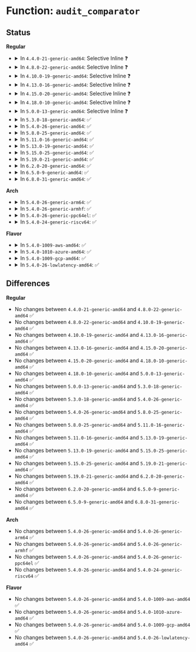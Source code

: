 # Function: <code>audit_comparator</code>

## Status
<b>Regular</b>
<ul>
<li>
<details>
<summary>In <code>4.4.0-21-generic-amd64</code>: Selective Inline ❓</summary>

```c
int audit_comparator(u32 left, u32 op, u32 right)
```

```json
{
  "name": "audit_comparator",
  "collision_type": "Unique Global",
  "inline_type": "Selective",
  "funcs": [
    {
      "addr": 18446744071580046592,
      "name": "audit_comparator",
      "external": true,
      "loc": "kernel/auditfilter.c:1165",
      "file": "kernel/auditfilter.c",
      "inline": "not declared, inlined",
      "caller_inline": [],
      "caller_func": [
        "kernel/auditfilter.c:audit_filter_user",
        "kernel/auditfilter.c:audit_filter_user",
        "kernel/auditfilter.c:audit_filter_user",
        "kernel/auditfilter.c:audit_filter_type",
        "kernel/auditsc.c:audit_filter_rules",
        "kernel/auditsc.c:audit_filter_rules",
        "kernel/auditsc.c:audit_filter_rules",
        "kernel/auditsc.c:audit_filter_rules",
        "kernel/auditsc.c:audit_filter_rules",
        "kernel/auditsc.c:audit_filter_rules",
        "kernel/auditsc.c:audit_filter_rules",
        "kernel/auditsc.c:audit_filter_rules",
        "kernel/auditsc.c:audit_filter_rules",
        "kernel/auditsc.c:audit_filter_rules",
        "kernel/auditsc.c:audit_filter_rules",
        "kernel/auditsc.c:audit_filter_rules",
        "kernel/auditsc.c:audit_filter_rules",
        "kernel/auditsc.c:audit_filter_rules",
        "kernel/auditsc.c:audit_filter_rules",
        "kernel/auditsc.c:audit_filter_rules",
        "kernel/auditsc.c:audit_filter_rules",
        "kernel/auditsc.c:audit_filter_rules",
        "kernel/auditsc.c:audit_filter_rules"
      ]
    }
  ],
  "symbols": [
    {
      "addr": 18446744071580046592,
      "name": "audit_comparator",
      "section": ".text",
      "bind": "STB_GLOBAL",
      "size": 99
    }
  ]
}
```
</details>
</li>
<li>
<details>
<summary>In <code>4.8.0-22-generic-amd64</code>: Selective Inline ❓</summary>

```c
int audit_comparator(u32 left, u32 op, u32 right)
```

```json
{
  "name": "audit_comparator",
  "collision_type": "Unique Global",
  "inline_type": "Selective",
  "funcs": [
    {
      "addr": 18446744071580079312,
      "name": "audit_comparator",
      "external": true,
      "loc": "kernel/auditfilter.c:1165",
      "file": "kernel/auditfilter.c",
      "inline": "not declared, inlined",
      "caller_inline": [],
      "caller_func": [
        "kernel/auditfilter.c:audit_filter",
        "kernel/auditfilter.c:audit_filter",
        "kernel/auditfilter.c:audit_filter"
      ]
    }
  ],
  "symbols": [
    {
      "addr": 18446744071580079312,
      "name": "audit_comparator",
      "section": ".text",
      "bind": "STB_GLOBAL",
      "size": 87
    }
  ]
}
```
</details>
</li>
<li>
<details>
<summary>In <code>4.10.0-19-generic-amd64</code>: Selective Inline ❓</summary>

```c
int audit_comparator(u32 left, u32 op, u32 right)
```

```json
{
  "name": "audit_comparator",
  "collision_type": "Unique Global",
  "inline_type": "Selective",
  "funcs": [
    {
      "addr": 18446744071580119552,
      "name": "audit_comparator",
      "external": true,
      "loc": "kernel/auditfilter.c:1166",
      "file": "kernel/auditfilter.c",
      "inline": "not declared, inlined",
      "caller_inline": [],
      "caller_func": [
        "kernel/auditfilter.c:audit_filter",
        "kernel/auditfilter.c:audit_filter",
        "kernel/auditfilter.c:audit_filter"
      ]
    }
  ],
  "symbols": [
    {
      "addr": 18446744071580119552,
      "name": "audit_comparator",
      "section": ".text",
      "bind": "STB_GLOBAL",
      "size": 87
    }
  ]
}
```
</details>
</li>
<li>
<details>
<summary>In <code>4.13.0-16-generic-amd64</code>: Selective Inline ❓</summary>

```c
int audit_comparator(u32 left, u32 op, u32 right)
```

```json
{
  "name": "audit_comparator",
  "collision_type": "Unique Global",
  "inline_type": "Selective",
  "funcs": [
    {
      "addr": 18446744071580125024,
      "name": "audit_comparator",
      "external": true,
      "loc": "kernel/auditfilter.c:1164",
      "file": "kernel/auditfilter.c",
      "inline": "not declared, inlined",
      "caller_inline": [],
      "caller_func": [
        "kernel/auditfilter.c:audit_filter",
        "kernel/auditfilter.c:audit_filter",
        "kernel/auditfilter.c:audit_filter"
      ]
    }
  ],
  "symbols": [
    {
      "addr": 18446744071580125024,
      "name": "audit_comparator",
      "section": ".text",
      "bind": "STB_GLOBAL",
      "size": 87
    }
  ]
}
```
</details>
</li>
<li>
<details>
<summary>In <code>4.15.0-20-generic-amd64</code>: Selective Inline ❓</summary>

```c
int audit_comparator(u32 left, u32 op, u32 right)
```

```json
{
  "name": "audit_comparator",
  "collision_type": "Unique Global",
  "inline_type": "Selective",
  "funcs": [
    {
      "addr": 18446744071580177504,
      "name": "audit_comparator",
      "external": true,
      "loc": "kernel/auditfilter.c:1189",
      "file": "kernel/auditfilter.c",
      "inline": "not declared, inlined",
      "caller_inline": [],
      "caller_func": [
        "kernel/auditfilter.c:audit_filter",
        "kernel/auditfilter.c:audit_filter",
        "kernel/auditfilter.c:audit_filter",
        "kernel/auditsc.c:__audit_inode_child"
      ]
    }
  ],
  "symbols": [
    {
      "addr": 18446744071580177504,
      "name": "audit_comparator",
      "section": ".text",
      "bind": "STB_GLOBAL",
      "size": 86
    }
  ]
}
```
</details>
</li>
<li>
<details>
<summary>In <code>4.18.0-10-generic-amd64</code>: Selective Inline ❓</summary>

```c
int audit_comparator(u32 left, u32 op, u32 right)
```

```json
{
  "name": "audit_comparator",
  "collision_type": "Unique Global",
  "inline_type": "Selective",
  "funcs": [
    {
      "addr": 18446744071580237312,
      "name": "audit_comparator",
      "external": true,
      "loc": "kernel/auditfilter.c:1186",
      "file": "kernel/auditfilter.c",
      "inline": "not declared, inlined",
      "caller_inline": [],
      "caller_func": [
        "kernel/auditfilter.c:audit_filter",
        "kernel/auditfilter.c:audit_filter",
        "kernel/auditfilter.c:audit_filter",
        "kernel/auditsc.c:__audit_inode_child"
      ]
    }
  ],
  "symbols": [
    {
      "addr": 18446744071580237312,
      "name": "audit_comparator",
      "section": ".text",
      "bind": "STB_GLOBAL",
      "size": 86
    }
  ]
}
```
</details>
</li>
<li>
<details>
<summary>In <code>5.0.0-13-generic-amd64</code>: Selective Inline ❓</summary>

```c
int audit_comparator(u32 left, u32 op, u32 right)
```

```json
{
  "name": "audit_comparator",
  "collision_type": "Unique Global",
  "inline_type": "Selective",
  "funcs": [
    {
      "addr": 18446744071580289936,
      "name": "audit_comparator",
      "external": true,
      "loc": "kernel/auditfilter.c:1184",
      "file": "kernel/auditfilter.c",
      "inline": "not declared, inlined",
      "caller_inline": [],
      "caller_func": [
        "kernel/auditfilter.c:audit_filter",
        "kernel/auditfilter.c:audit_filter",
        "kernel/auditfilter.c:audit_filter",
        "kernel/auditsc.c:__audit_inode_child"
      ]
    }
  ],
  "symbols": [
    {
      "addr": 18446744071580289936,
      "name": "audit_comparator",
      "section": ".text",
      "bind": "STB_GLOBAL",
      "size": 108
    }
  ]
}
```
</details>
</li>
<li>
<details>
<summary>In <code>5.3.0-18-generic-amd64</code>: ✅</summary>

```c
int audit_comparator(u32 left, u32 op, u32 right)
```

```json
{
  "name": "audit_comparator",
  "collision_type": "Unique Global",
  "inline_type": "No",
  "funcs": [
    {
      "addr": 18446744071580340736,
      "name": "audit_comparator",
      "external": true,
      "loc": "kernel/auditfilter.c:1190",
      "file": "kernel/auditfilter.c",
      "inline": "seen, unknown",
      "caller_inline": [],
      "caller_func": [
        "kernel/auditfilter.c:audit_filter",
        "kernel/auditfilter.c:audit_filter",
        "kernel/auditfilter.c:audit_filter",
        "kernel/auditsc.c:__audit_inode_child",
        "kernel/auditsc.c:__audit_inode"
      ]
    }
  ],
  "symbols": [
    {
      "addr": 18446744071580340736,
      "name": "audit_comparator",
      "section": ".text",
      "bind": "STB_GLOBAL",
      "size": 122
    }
  ]
}
```
</details>
</li>
<li>
<details>
<summary>In <code>5.4.0-26-generic-amd64</code>: ✅</summary>

```c
int audit_comparator(u32 left, u32 op, u32 right)
```

```json
{
  "name": "audit_comparator",
  "collision_type": "Unique Global",
  "inline_type": "No",
  "funcs": [
    {
      "addr": 18446744071580389536,
      "name": "audit_comparator",
      "external": true,
      "loc": "kernel/auditfilter.c:1197",
      "file": "kernel/auditfilter.c",
      "inline": "seen, unknown",
      "caller_inline": [],
      "caller_func": [
        "kernel/auditfilter.c:audit_filter",
        "kernel/auditfilter.c:audit_filter",
        "kernel/auditfilter.c:audit_filter",
        "kernel/auditsc.c:__audit_inode_child",
        "kernel/auditsc.c:__audit_inode"
      ]
    }
  ],
  "symbols": [
    {
      "addr": 18446744071580389536,
      "name": "audit_comparator",
      "section": ".text",
      "bind": "STB_GLOBAL",
      "size": 122
    }
  ]
}
```
</details>
</li>
<li>
<details>
<summary>In <code>5.8.0-25-generic-amd64</code>: ✅</summary>

```c
int audit_comparator(u32 left, u32 op, u32 right)
```

```json
{
  "name": "audit_comparator",
  "collision_type": "Unique Global",
  "inline_type": "No",
  "funcs": [
    {
      "addr": 18446744071580467424,
      "name": "audit_comparator",
      "external": true,
      "loc": "kernel/auditfilter.c:1196",
      "file": "kernel/auditfilter.c",
      "inline": "seen, unknown",
      "caller_inline": [],
      "caller_func": [
        "kernel/auditfilter.c:audit_filter",
        "kernel/auditfilter.c:audit_filter",
        "kernel/auditfilter.c:audit_filter",
        "kernel/auditsc.c:__audit_inode_child",
        "kernel/auditsc.c:__audit_inode"
      ]
    }
  ],
  "symbols": [
    {
      "addr": 18446744071580467424,
      "name": "audit_comparator",
      "section": ".text",
      "bind": "STB_GLOBAL",
      "size": 122
    }
  ]
}
```
</details>
</li>
<li>
<details>
<summary>In <code>5.11.0-16-generic-amd64</code>: ✅</summary>

```c
int audit_comparator(u32 left, u32 op, u32 right)
```

```json
{
  "name": "audit_comparator",
  "collision_type": "Unique Global",
  "inline_type": "No",
  "funcs": [
    {
      "addr": 18446744071580455680,
      "name": "audit_comparator",
      "external": true,
      "loc": "kernel/auditfilter.c:1196",
      "file": "kernel/auditfilter.c",
      "inline": "seen, unknown",
      "caller_inline": [],
      "caller_func": [
        "kernel/auditfilter.c:audit_filter",
        "kernel/auditfilter.c:audit_filter",
        "kernel/auditfilter.c:audit_filter",
        "kernel/auditsc.c:__audit_inode_child",
        "kernel/auditsc.c:__audit_inode"
      ]
    }
  ],
  "symbols": [
    {
      "addr": 18446744071580455680,
      "name": "audit_comparator",
      "section": ".text",
      "bind": "STB_GLOBAL",
      "size": 122
    }
  ]
}
```
</details>
</li>
<li>
<details>
<summary>In <code>5.13.0-19-generic-amd64</code>: ✅</summary>

```c
int audit_comparator(u32 left, u32 op, u32 right)
```

```json
{
  "name": "audit_comparator",
  "collision_type": "Unique Global",
  "inline_type": "No",
  "funcs": [
    {
      "addr": 18446744071580459376,
      "name": "audit_comparator",
      "external": true,
      "loc": "kernel/auditfilter.c:1196",
      "file": "kernel/auditfilter.c",
      "inline": "seen, unknown",
      "caller_inline": [],
      "caller_func": [
        "kernel/auditfilter.c:audit_filter",
        "kernel/auditfilter.c:audit_filter",
        "kernel/auditfilter.c:audit_filter",
        "kernel/auditsc.c:__audit_inode_child",
        "kernel/auditsc.c:__audit_inode"
      ]
    }
  ],
  "symbols": [
    {
      "addr": 18446744071580459376,
      "name": "audit_comparator",
      "section": ".text",
      "bind": "STB_GLOBAL",
      "size": 122
    }
  ]
}
```
</details>
</li>
<li>
<details>
<summary>In <code>5.15.0-25-generic-amd64</code>: ✅</summary>

```c
int audit_comparator(u32 left, u32 op, u32 right)
```

```json
{
  "name": "audit_comparator",
  "collision_type": "Unique Global",
  "inline_type": "No",
  "funcs": [
    {
      "addr": 18446744071580625968,
      "name": "audit_comparator",
      "external": true,
      "loc": "kernel/auditfilter.c:1196",
      "file": "kernel/auditfilter.c",
      "inline": "seen, unknown",
      "caller_inline": [],
      "caller_func": [
        "kernel/auditfilter.c:audit_filter",
        "kernel/auditfilter.c:audit_filter",
        "kernel/auditfilter.c:audit_filter",
        "kernel/auditsc.c:__audit_inode_child",
        "kernel/auditsc.c:__audit_inode"
      ]
    }
  ],
  "symbols": [
    {
      "addr": 18446744071580625968,
      "name": "audit_comparator",
      "section": ".text",
      "bind": "STB_GLOBAL",
      "size": 122
    }
  ]
}
```
</details>
</li>
<li>
<details>
<summary>In <code>5.19.0-21-generic-amd64</code>: ✅</summary>

```c
int audit_comparator(u32 left, u32 op, u32 right)
```

```json
{
  "name": "audit_comparator",
  "collision_type": "Unique Global",
  "inline_type": "No",
  "funcs": [
    {
      "addr": 18446744071580831648,
      "name": "audit_comparator",
      "external": true,
      "loc": "kernel/auditfilter.c:1204",
      "file": "kernel/auditfilter.c",
      "inline": "seen, unknown",
      "caller_inline": [],
      "caller_func": [
        "kernel/auditfilter.c:audit_filter",
        "kernel/auditfilter.c:audit_filter",
        "kernel/auditfilter.c:audit_filter",
        "kernel/auditsc.c:__audit_inode_child",
        "kernel/auditsc.c:__audit_inode"
      ]
    }
  ],
  "symbols": [
    {
      "addr": 18446744071580831648,
      "name": "audit_comparator",
      "section": ".text",
      "bind": "STB_GLOBAL",
      "size": 201
    }
  ]
}
```
</details>
</li>
<li>
<details>
<summary>In <code>6.2.0-20-generic-amd64</code>: ✅</summary>

```c
int audit_comparator(u32 left, u32 op, u32 right)
```

```json
{
  "name": "audit_comparator",
  "collision_type": "Unique Global",
  "inline_type": "No",
  "funcs": [
    {
      "addr": 18446744071581118416,
      "name": "audit_comparator",
      "external": true,
      "loc": "kernel/auditfilter.c:1204",
      "file": "kernel/auditfilter.c",
      "inline": "seen, unknown",
      "caller_inline": [],
      "caller_func": [
        "kernel/auditfilter.c:audit_filter",
        "kernel/auditfilter.c:audit_filter",
        "kernel/auditfilter.c:audit_filter",
        "kernel/auditsc.c:__audit_inode_child",
        "kernel/auditsc.c:__audit_inode"
      ]
    }
  ],
  "symbols": [
    {
      "addr": 18446744071581118416,
      "name": "audit_comparator",
      "section": ".text",
      "bind": "STB_GLOBAL",
      "size": 201
    }
  ]
}
```
</details>
</li>
<li>
<details>
<summary>In <code>6.5.0-9-generic-amd64</code>: ✅</summary>

```c
int audit_comparator(u32 left, u32 op, u32 right)
```

```json
{
  "name": "audit_comparator",
  "collision_type": "Unique Global",
  "inline_type": "No",
  "funcs": [
    {
      "addr": 18446744071581210064,
      "name": "audit_comparator",
      "external": true,
      "loc": "kernel/auditfilter.c:1204",
      "file": "kernel/auditfilter.c",
      "inline": "seen, unknown",
      "caller_inline": [],
      "caller_func": [
        "kernel/auditfilter.c:audit_filter",
        "kernel/auditfilter.c:audit_filter",
        "kernel/auditfilter.c:audit_filter",
        "kernel/auditsc.c:__audit_inode_child",
        "kernel/auditsc.c:__audit_inode"
      ]
    }
  ],
  "symbols": [
    {
      "addr": 18446744071581210064,
      "name": "audit_comparator",
      "section": ".text",
      "bind": "STB_GLOBAL",
      "size": 186
    }
  ]
}
```
</details>
</li>
<li>
<details>
<summary>In <code>6.8.0-31-generic-amd64</code>: ✅</summary>

```c
int audit_comparator(u32 left, u32 op, u32 right)
```

```json
{
  "name": "audit_comparator",
  "collision_type": "Unique Global",
  "inline_type": "No",
  "funcs": [
    {
      "addr": 18446744071581316096,
      "name": "audit_comparator",
      "external": true,
      "loc": "kernel/auditfilter.c:1205",
      "file": "kernel/auditfilter.c",
      "inline": "seen, unknown",
      "caller_inline": [],
      "caller_func": [
        "kernel/auditfilter.c:audit_filter",
        "kernel/auditfilter.c:audit_filter",
        "kernel/auditfilter.c:audit_filter",
        "kernel/auditsc.c:__audit_inode_child",
        "kernel/auditsc.c:__audit_inode"
      ]
    }
  ],
  "symbols": [
    {
      "addr": 18446744071581316096,
      "name": "audit_comparator",
      "section": ".text",
      "bind": "STB_GLOBAL",
      "size": 186
    }
  ]
}
```
</details>
</li>
</ul>
<b>Arch</b>
<ul>
<li>
<details>
<summary>In <code>5.4.0-26-generic-arm64</code>: ✅</summary>

```c
int audit_comparator(u32 left, u32 op, u32 right)
```

```json
{
  "name": "audit_comparator",
  "collision_type": "Unique Global",
  "inline_type": "No",
  "funcs": [
    {
      "addr": 18446603336491655656,
      "name": "audit_comparator",
      "external": true,
      "loc": "kernel/auditfilter.c:1197",
      "file": "kernel/auditfilter.c",
      "inline": "seen, unknown",
      "caller_inline": [],
      "caller_func": [
        "kernel/auditfilter.c:audit_filter",
        "kernel/auditfilter.c:audit_filter",
        "kernel/auditfilter.c:audit_filter",
        "kernel/auditsc.c:__audit_inode_child",
        "kernel/auditsc.c:__audit_inode"
      ]
    }
  ],
  "symbols": [
    {
      "addr": 18446603336491655656,
      "name": "audit_comparator",
      "section": ".text",
      "bind": "STB_GLOBAL",
      "size": 280
    }
  ]
}
```
</details>
</li>
<li>
<details>
<summary>In <code>5.4.0-26-generic-armhf</code>: ✅</summary>

```c
int audit_comparator(u32 left, u32 op, u32 right)
```

```json
{
  "name": "audit_comparator",
  "collision_type": "Unique Global",
  "inline_type": "No",
  "funcs": [
    {
      "addr": 3225608972,
      "name": "audit_comparator",
      "external": true,
      "loc": "kernel/auditfilter.c:1197",
      "file": "kernel/auditfilter.c",
      "inline": "seen, unknown",
      "caller_inline": [],
      "caller_func": [
        "kernel/auditfilter.c:audit_filter",
        "kernel/auditfilter.c:audit_filter",
        "kernel/auditfilter.c:audit_filter",
        "kernel/auditsc.c:__audit_inode_child",
        "kernel/auditsc.c:__audit_inode"
      ]
    }
  ],
  "symbols": [
    {
      "addr": 3225608972,
      "name": "audit_comparator",
      "section": ".text",
      "bind": "STB_GLOBAL",
      "size": 188
    }
  ]
}
```
</details>
</li>
<li>
<details>
<summary>In <code>5.4.0-26-generic-ppc64el</code>: ✅</summary>

```c
int audit_comparator(u32 left, u32 op, u32 right)
```

```json
{
  "name": "audit_comparator",
  "collision_type": "Unique Global",
  "inline_type": "No",
  "funcs": [
    {
      "addr": 13835058055284657568,
      "name": "audit_comparator",
      "external": true,
      "loc": "kernel/auditfilter.c:1197",
      "file": "kernel/auditfilter.c",
      "inline": "seen, unknown",
      "caller_inline": [],
      "caller_func": [
        "kernel/auditfilter.c:audit_filter",
        "kernel/auditfilter.c:audit_filter",
        "kernel/auditfilter.c:audit_filter",
        "kernel/auditsc.c:__audit_inode_child",
        "kernel/auditsc.c:__audit_inode"
      ]
    }
  ],
  "symbols": [
    {
      "addr": 13835058055284657568,
      "name": "audit_comparator",
      "section": ".text",
      "bind": "STB_GLOBAL",
      "size": 244
    }
  ]
}
```
</details>
</li>
<li>
<details>
<summary>In <code>5.4.0-24-generic-riscv64</code>: ✅</summary>

```c
int audit_comparator(u32 left, u32 op, u32 right)
```

```json
{
  "name": "audit_comparator",
  "collision_type": "Unique Global",
  "inline_type": "No",
  "funcs": [
    {
      "addr": 18446743936272049092,
      "name": "audit_comparator",
      "external": true,
      "loc": "kernel/auditfilter.c:1197",
      "file": "kernel/auditfilter.c",
      "inline": "seen, unknown",
      "caller_inline": [],
      "caller_func": [
        "kernel/auditfilter.c:audit_filter",
        "kernel/auditfilter.c:audit_filter",
        "kernel/auditfilter.c:audit_filter",
        "kernel/auditsc.c:__audit_inode_child",
        "kernel/auditsc.c:__audit_inode"
      ]
    }
  ],
  "symbols": [
    {
      "addr": 18446743936272049092,
      "name": "audit_comparator",
      "section": ".text",
      "bind": "STB_GLOBAL",
      "size": 234
    }
  ]
}
```
</details>
</li>
</ul>
<b>Flavor</b>
<ul>
<li>
<details>
<summary>In <code>5.4.0-1009-aws-amd64</code>: ✅</summary>

```c
int audit_comparator(u32 left, u32 op, u32 right)
```

```json
{
  "name": "audit_comparator",
  "collision_type": "Unique Global",
  "inline_type": "No",
  "funcs": [
    {
      "addr": 18446744071580358336,
      "name": "audit_comparator",
      "external": true,
      "loc": "kernel/auditfilter.c:1197",
      "file": "kernel/auditfilter.c",
      "inline": "seen, unknown",
      "caller_inline": [],
      "caller_func": [
        "kernel/auditfilter.c:audit_filter",
        "kernel/auditfilter.c:audit_filter",
        "kernel/auditfilter.c:audit_filter",
        "kernel/auditsc.c:__audit_inode_child",
        "kernel/auditsc.c:__audit_inode"
      ]
    }
  ],
  "symbols": [
    {
      "addr": 18446744071580358336,
      "name": "audit_comparator",
      "section": ".text",
      "bind": "STB_GLOBAL",
      "size": 122
    }
  ]
}
```
</details>
</li>
<li>
<details>
<summary>In <code>5.4.0-1010-azure-amd64</code>: ✅</summary>

```c
int audit_comparator(u32 left, u32 op, u32 right)
```

```json
{
  "name": "audit_comparator",
  "collision_type": "Unique Global",
  "inline_type": "No",
  "funcs": [
    {
      "addr": 18446744071580305504,
      "name": "audit_comparator",
      "external": true,
      "loc": "kernel/auditfilter.c:1197",
      "file": "kernel/auditfilter.c",
      "inline": "seen, unknown",
      "caller_inline": [],
      "caller_func": [
        "kernel/auditfilter.c:audit_filter",
        "kernel/auditfilter.c:audit_filter",
        "kernel/auditfilter.c:audit_filter",
        "kernel/auditsc.c:__audit_inode_child",
        "kernel/auditsc.c:__audit_inode"
      ]
    }
  ],
  "symbols": [
    {
      "addr": 18446744071580305504,
      "name": "audit_comparator",
      "section": ".text",
      "bind": "STB_GLOBAL",
      "size": 122
    }
  ]
}
```
</details>
</li>
<li>
<details>
<summary>In <code>5.4.0-1009-gcp-amd64</code>: ✅</summary>

```c
int audit_comparator(u32 left, u32 op, u32 right)
```

```json
{
  "name": "audit_comparator",
  "collision_type": "Unique Global",
  "inline_type": "No",
  "funcs": [
    {
      "addr": 18446744071580349584,
      "name": "audit_comparator",
      "external": true,
      "loc": "kernel/auditfilter.c:1197",
      "file": "kernel/auditfilter.c",
      "inline": "seen, unknown",
      "caller_inline": [],
      "caller_func": [
        "kernel/auditfilter.c:audit_filter",
        "kernel/auditfilter.c:audit_filter",
        "kernel/auditfilter.c:audit_filter",
        "kernel/auditsc.c:__audit_inode_child",
        "kernel/auditsc.c:__audit_inode"
      ]
    }
  ],
  "symbols": [
    {
      "addr": 18446744071580349584,
      "name": "audit_comparator",
      "section": ".text",
      "bind": "STB_GLOBAL",
      "size": 122
    }
  ]
}
```
</details>
</li>
<li>
<details>
<summary>In <code>5.4.0-26-lowlatency-amd64</code>: ✅</summary>

```c
int audit_comparator(u32 left, u32 op, u32 right)
```

```json
{
  "name": "audit_comparator",
  "collision_type": "Unique Global",
  "inline_type": "No",
  "funcs": [
    {
      "addr": 18446744071580404864,
      "name": "audit_comparator",
      "external": true,
      "loc": "kernel/auditfilter.c:1197",
      "file": "kernel/auditfilter.c",
      "inline": "seen, unknown",
      "caller_inline": [],
      "caller_func": [
        "kernel/auditfilter.c:audit_filter",
        "kernel/auditfilter.c:audit_filter",
        "kernel/auditfilter.c:audit_filter",
        "kernel/auditsc.c:__audit_inode_child",
        "kernel/auditsc.c:__audit_inode"
      ]
    }
  ],
  "symbols": [
    {
      "addr": 18446744071580404864,
      "name": "audit_comparator",
      "section": ".text",
      "bind": "STB_GLOBAL",
      "size": 122
    }
  ]
}
```
</details>
</li>
</ul>

## Differences
<b>Regular</b>
<ul>
<li>
No changes between <code>4.4.0-21-generic-amd64</code> and <code>4.8.0-22-generic-amd64</code> ✅
</li>
<li>
No changes between <code>4.8.0-22-generic-amd64</code> and <code>4.10.0-19-generic-amd64</code> ✅
</li>
<li>
No changes between <code>4.10.0-19-generic-amd64</code> and <code>4.13.0-16-generic-amd64</code> ✅
</li>
<li>
No changes between <code>4.13.0-16-generic-amd64</code> and <code>4.15.0-20-generic-amd64</code> ✅
</li>
<li>
No changes between <code>4.15.0-20-generic-amd64</code> and <code>4.18.0-10-generic-amd64</code> ✅
</li>
<li>
No changes between <code>4.18.0-10-generic-amd64</code> and <code>5.0.0-13-generic-amd64</code> ✅
</li>
<li>
No changes between <code>5.0.0-13-generic-amd64</code> and <code>5.3.0-18-generic-amd64</code> ✅
</li>
<li>
No changes between <code>5.3.0-18-generic-amd64</code> and <code>5.4.0-26-generic-amd64</code> ✅
</li>
<li>
No changes between <code>5.4.0-26-generic-amd64</code> and <code>5.8.0-25-generic-amd64</code> ✅
</li>
<li>
No changes between <code>5.8.0-25-generic-amd64</code> and <code>5.11.0-16-generic-amd64</code> ✅
</li>
<li>
No changes between <code>5.11.0-16-generic-amd64</code> and <code>5.13.0-19-generic-amd64</code> ✅
</li>
<li>
No changes between <code>5.13.0-19-generic-amd64</code> and <code>5.15.0-25-generic-amd64</code> ✅
</li>
<li>
No changes between <code>5.15.0-25-generic-amd64</code> and <code>5.19.0-21-generic-amd64</code> ✅
</li>
<li>
No changes between <code>5.19.0-21-generic-amd64</code> and <code>6.2.0-20-generic-amd64</code> ✅
</li>
<li>
No changes between <code>6.2.0-20-generic-amd64</code> and <code>6.5.0-9-generic-amd64</code> ✅
</li>
<li>
No changes between <code>6.5.0-9-generic-amd64</code> and <code>6.8.0-31-generic-amd64</code> ✅
</li>
</ul>
<b>Arch</b>
<ul>
<li>
No changes between <code>5.4.0-26-generic-amd64</code> and <code>5.4.0-26-generic-arm64</code> ✅
</li>
<li>
No changes between <code>5.4.0-26-generic-amd64</code> and <code>5.4.0-26-generic-armhf</code> ✅
</li>
<li>
No changes between <code>5.4.0-26-generic-amd64</code> and <code>5.4.0-26-generic-ppc64el</code> ✅
</li>
<li>
No changes between <code>5.4.0-26-generic-amd64</code> and <code>5.4.0-24-generic-riscv64</code> ✅
</li>
</ul>
<b>Flavor</b>
<ul>
<li>
No changes between <code>5.4.0-26-generic-amd64</code> and <code>5.4.0-1009-aws-amd64</code> ✅
</li>
<li>
No changes between <code>5.4.0-26-generic-amd64</code> and <code>5.4.0-1010-azure-amd64</code> ✅
</li>
<li>
No changes between <code>5.4.0-26-generic-amd64</code> and <code>5.4.0-1009-gcp-amd64</code> ✅
</li>
<li>
No changes between <code>5.4.0-26-generic-amd64</code> and <code>5.4.0-26-lowlatency-amd64</code> ✅
</li>
</ul>
